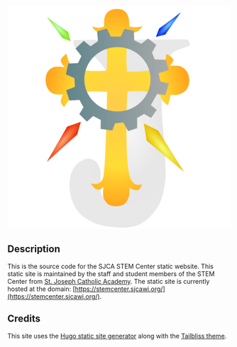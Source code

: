 ![SJCA Stem Center Logo](./images/sjca-stem-center-logo.png)

## Description
This is the source code for the SJCA STEM Center static website. This static site is maintained by the staff and student members of the STEM Center from [St. Joseph Catholic Academy](https://www.sjcawi.org). The static site is currently hosted at the domain: [https://stemcenter.sjcawi.org/](https://stemcenter.sjcawi.org/).

## Credits
This site uses the [Hugo static site generator](https://gohugo.io/) along with the [Tailbliss theme](https://tailbliss.netlify.app/).

